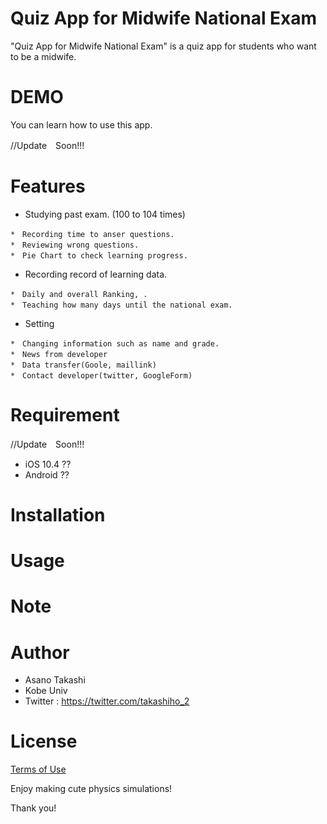 
# Quiz App for Midwife National Exam
 
"Quiz App for Midwife National Exam" is a quiz app for students who want to be a midwife.

# DEMO
 
You can learn how to use this app.

//Update　Soon!!!
![]()
 
# Features
 
* Studying past exam. (100 to 104 times)
```
*　Recording time to anser questions.
*　Reviewing wrong questions.
*　Pie Chart to check learning progress.
```

* Recording record of learning data.
```
*　Daily and overall Ranking, .
*　Teaching how many days until the national exam.
```

* Setting
```
*　Changing information such as name and grade.
*　News from developer
*　Data transfer(Goole, maillink)
*　Contact developer(twitter, GoogleForm)
```
 
# Requirement
 
 //Update　Soon!!!
* iOS 10.4 ??
* Android ??
 
 
# Installation
 
# Usage

 
# Note
 

 
# Author
 
* Asano Takashi
* Kobe Univ
* Twitter : https://twitter.com/takashiho_2
 
# License
 [Terms of Use]('https://nostalgic-catmint-d3c.notion.site/716f1cb47a35414e81d18acd06ab44ec')

 
Enjoy making cute physics simulations!
 
Thank you!
